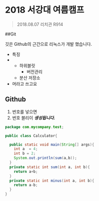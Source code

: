 # 2018 서강대 여름캠프

> 2018.08.07
> 리치관 R914

##Git

깃은 Github의 근간으로 리눅스가 개발 했습니다.
- 특징
- 
  - 하위블릿
    - 버전관리
  - 분산 저장소
- 머라고 쓰고요

## Github

1. 번호를 넣으면
2. 번호 블리이 ***생성됩니다.***

```java
package com.mycompany.test;

public class Calculator{

  public static void main(String[] args){
    int a  = 4;
    int b = 2;
    System.out.println(sum(a,b));
  }
  private static int sum(int a, int b){
    return a+b;
  }
  private static int minus(int a, int b){
    return a-b;
  }
}
```
